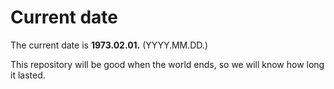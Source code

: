 # Current date

The current date is **1973.02.01.** (YYYY.MM.DD.)

This repository will be good when the world ends, so we will know how long it lasted.